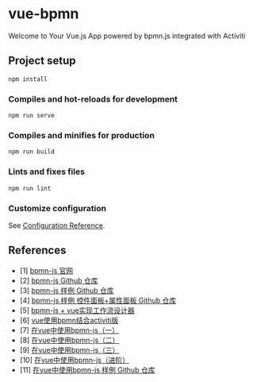 # vue-bpmn

Welcome to Your Vue.js App powered by bpmn.js integrated with Activiti

## Project setup
```
npm install
```

### Compiles and hot-reloads for development
```
npm run serve
```

### Compiles and minifies for production
```
npm run build
```

### Lints and fixes files
```
npm run lint
```

### Customize configuration
See [Configuration Reference](https://cli.vuejs.org/config/).

## References

- [1] [bpmn-js 官网](https://bpmn.io/toolkit/bpmn-js/)
- [2] [bpmn-js Github 仓库](https://github.com/bpmn-io/bpmn-js)
- [3] [bpmn-js 样例 Github 仓库](https://github.com/bpmn-io/bpmn-js-examples)
- [4] [bpmn-js 样例 控件面板+属性面板 Github 仓库](https://github.com/bpmn-io/bpmn-js-examples/tree/master/properties-panel)
- [5] [bpmn-js + vue实现工作流设计器](https://blog.csdn.net/juny0302/article/details/105739542)
- [6] [vue使用bpmn结合activiti版](https://blog.csdn.net/RubyLinT/article/details/103495973)
- [7] [在vue中使用bpmn-js（一）](https://www.jianshu.com/p/5ff652279a8d)
- [8] [在vue中使用bpmn-js（二）](https://www.jianshu.com/p/bdc990db5159)
- [9] [在vue中使用bpmn-js（三）](https://www.jianshu.com/p/abf9a1a91039)
- [10] [在vue中使用bpmn-js（进阶）](https://www.jianshu.com/p/03bde934a523?from=singlemessage)
- [11] [在vue中使用bpmn-js 样例 Github 仓库](https://github.com/RubyLinT/bpmnActiviti)
